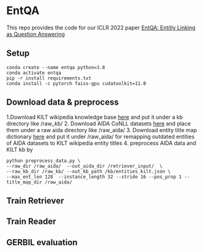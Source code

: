 # EntQA

This repo provides the code for our ICLR 2022 paper [EntQA: Entitly Linking as Question Answering](https://arxiv.org/pdf/2110.02369.pdf)

## Setup

```
conda create --name entqa python=3.8
conda activate entqa
pip -r install requirements.txt
conda install -c pytorch faiss-gpu cudatoolkit=11.0

```

## Download data & preprocess
1.Download KILT wikipedia knowledge base [here](https://github.com/facebookresearch/KILT) and put it under a kb directory like /raw_kb/
2. Download AIDA CoNLL datasets [here](https://www.mpi-inf.mpg.de/departments/databases-and-information-systems/research/ambiverse-nlu/aida/downloads) and place them under a raw aida directory like /raw_aida/
3. Download entity title map dictionary [here](https://drive.google.com/file/d/1QE3N8S_tVkGhYz_5fjRahLHfkIwghi-4/view?usp=sharing) and put it under /raw_aida/ for remapping outdated entities of AIDA datasets to KILT wikipedia entity titles
4. preprocess AIDA data and KILT kb by
```
python preprocess_data.py \
--raw_dir /raw_aida/  --out_aida_dir /retriever_input/  \
--raw_kb_dir /raw_kb/ --out_kb_path /kb/entities_kilt.json \
--max_ent_len 128  --instance_length 32 --stride 16 --pos_prop 1 --title_map_dir /raw_aida/

```

## Train Retriever 

## Train Reader 

## GERBIL evaluation
